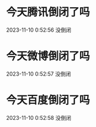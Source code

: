# 今天腾讯倒闭了吗

2023-11-10 0:52:56 没倒闭

# 今天微博倒闭了吗

2023-11-10 0:52:57 没倒闭

# 今天百度倒闭了吗

2023-11-10 0:52:58 没倒闭

